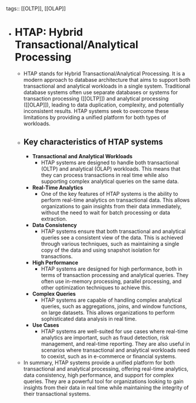 tags:: [[OLTP]], [[OLAP]]

- # HTAP: Hybrid Transactional/Analytical Processing
	- HTAP stands for Hybrid Transactional/Analytical Processing. It is a modern approach to database architecture that aims to support both transactional and analytical workloads in a single system. Traditional database systems often use separate databases or systems for transaction processing ([[OLTP]]) and analytical processing ([[OLAP]]), leading to data duplication, complexity, and potentially inconsistent results. HTAP systems seek to overcome these limitations by providing a unified platform for both types of workloads.
	- ## Key characteristics of HTAP systems
		- **Transactional and Analytical Workloads**
			- HTAP systems are designed to handle both transactional (OLTP) and analytical (OLAP) workloads. This means that they can process transactions in real time while also supporting complex analytical queries on the same data.
		- **Real-Time Analytics**
			- One of the key features of HTAP systems is the ability to perform real-time analytics on transactional data. This allows organizations to gain insights from their data immediately, without the need to wait for batch processing or data extraction.
		- **Data Consistency**
			- HTAP systems ensure that both transactional and analytical queries see a consistent view of the data. This is achieved through various techniques, such as maintaining a single copy of the data and using snapshot isolation for transactions.
		- **High Performance**
			- HTAP systems are designed for high performance, both in terms of transaction processing and analytical queries. They often use in-memory processing, parallel processing, and other optimization techniques to achieve this.
		- **Complex Queries**
			- HTAP systems are capable of handling complex analytical queries, such as aggregations, joins, and window functions, on large datasets. This allows organizations to perform sophisticated data analysis in real time.
		- **Use Cases**
			- HTAP systems are well-suited for use cases where real-time analytics are important, such as fraud detection, risk management, and real-time reporting. They are also useful in scenarios where transactional and analytical workloads need to coexist, such as in e-commerce or financial systems.
	- In summary, HTAP systems provide a unified platform for both transactional and analytical processing, offering real-time analytics, data consistency, high performance, and support for complex queries. They are a powerful tool for organizations looking to gain insights from their data in real time while maintaining the integrity of their transactional systems.